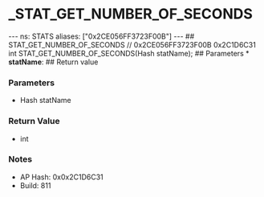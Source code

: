 # _STAT_GET_NUMBER_OF_SECONDS

--- ns: STATS aliases: ["0x2CE056FF3723F00B"] --- ## STAT_GET_NUMBER_OF_SECONDS  // 0x2CE056FF3723F00B 0x2C1D6C31 int STAT_GET_NUMBER_OF_SECONDS(Hash statName);   ## Parameters * **statName**:  ## Return value

### Parameters
* Hash statName

### Return Value
* int

### Notes
* AP Hash: 0x0x2C1D6C31
* Build: 811

